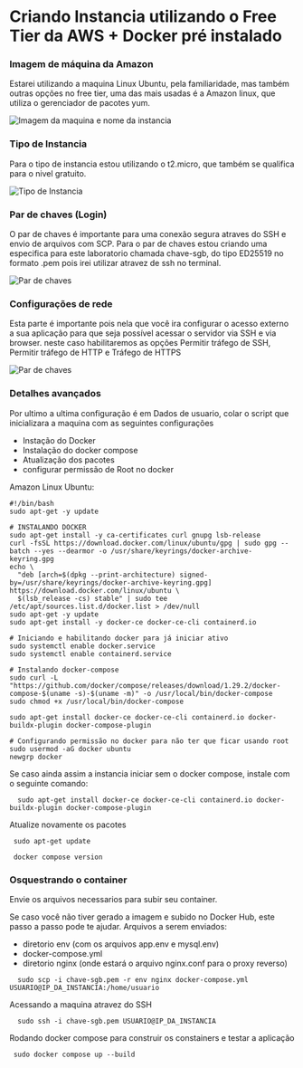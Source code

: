 # Criando Instancia utilizando o Free Tier da AWS + Docker pré instalado

### Imagem de máquina da Amazon
Estarei utilizando a maquina Linux Ubuntu, pela familiaridade, mas também outras opções no free tier, uma das mais usadas é a Amazon linux, que utiliza o gerenciador de pacotes yum. 

![Imagem da maquina e nome da instancia](https://github.com/user-attachments/assets/1d40ad89-e248-49f3-9bc1-c46ffcd681cd)

### Tipo de Instancia
Para o tipo de instancia estou utilizando o t2.micro, que também se qualifica para o nivel gratuito.

![Tipo de Instancia](https://github.com/user-attachments/assets/6b206e79-c416-48bb-baee-7f55cd580c71)

### Par de chaves (Login)
O par de chaves é importante para uma conexão segura atraves do SSH e envio de arquivos com SCP. Para o par de chaves estou criando uma especifica para este laboratorio chamada chave-sgb, do tipo ED25519 no formato .pem pois irei utilizar atravez de ssh no terminal. 

![Par de chaves](https://github.com/user-attachments/assets/52746f56-6c35-4414-b175-cf28972332e1)


### Configurações de rede 
Esta parte é importante pois nela que você ira configurar o acesso externo a sua aplicação para que seja possível acessar o servidor via SSH e via browser. neste caso habilitaremos as opções  Permitir tráfego de SSH, Permitir tráfego de HTTP e Tráfego de HTTPS

![Par de chaves](https://github.com/user-attachments/assets/d04ea058-5631-41c1-a523-270e6b178cd0)

### Detalhes avançados
Por ultimo a ultima configuração é em Dados de usuario, colar o script que inicializara a maquina com as seguintes configurações
- Instação do Docker
- Instalação do docker compose
- Atualização dos pacotes
- configurar permissão de Root no docker

Amazon Linux Ubuntu:

```
#!/bin/bash
sudo apt-get -y update

# INSTALANDO DOCKER
sudo apt-get install -y ca-certificates curl gnupg lsb-release
curl -fsSL https://download.docker.com/linux/ubuntu/gpg | sudo gpg --batch --yes --dearmor -o /usr/share/keyrings/docker-archive-keyring.gpg
echo \
  "deb [arch=$(dpkg --print-architecture) signed-by=/usr/share/keyrings/docker-archive-keyring.gpg] https://download.docker.com/linux/ubuntu \
  $(lsb_release -cs) stable" | sudo tee /etc/apt/sources.list.d/docker.list > /dev/null
sudo apt-get -y update
sudo apt-get install -y docker-ce docker-ce-cli containerd.io

# Iniciando e habilitando docker para já iniciar ativo
sudo systemctl enable docker.service
sudo systemctl enable containerd.service

# Instalando docker-compose
sudo curl -L "https://github.com/docker/compose/releases/download/1.29.2/docker-compose-$(uname -s)-$(uname -m)" -o /usr/local/bin/docker-compose
sudo chmod +x /usr/local/bin/docker-compose

sudo apt-get install docker-ce docker-ce-cli containerd.io docker-buildx-plugin docker-compose-plugin

# Configurando permissão no docker para não ter que ficar usando root
sudo usermod -aG docker ubuntu
newgrp docker

```

Se caso ainda assim a instancia iniciar sem o docker compose, instale com o seguinte comando: 

```
  sudo apt-get install docker-ce docker-ce-cli containerd.io docker-buildx-plugin docker-compose-plugin
```

Atualize novamente os pacotes

```
 sudo apt-get update
```

```
 docker compose version
```

### Osquestrando o container

Envie os arquivos necessarios para subir seu container. 

Se caso você não tiver gerado a imagem e subido no Docker Hub, este passo a passo pode te ajudar. 
Arquivos a serem enviados: 
- diretorio env (com os arquivos app.env e mysql.env)
- docker-compose.yml
- diretorio nginx (onde estará o arquivo nginx.conf para o proxy reverso)

```
  sudo scp -i chave-sgb.pem -r env nginx docker-compose.yml  USUARIO@IP_DA_INSTANCIA:/home/usuario
```

Acessando a maquina atravez do SSH

```
  sudo ssh -i chave-sgb.pem USUARIO@IP_DA_INSTANCIA
```

Rodando docker compose para construir os constainers e testar a aplicação 

```terminal
 sudo docker compose up --build
```

